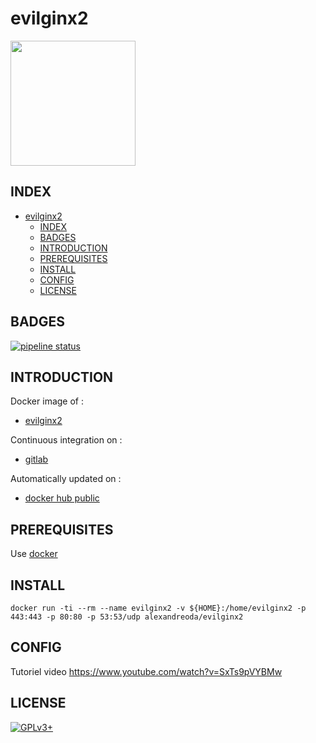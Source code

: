 # evilginx2

<img src="https://assets.gitlab-static.net/uploads/-/system/project/avatar/12904444/evilginx2-logo-512.png" width="200" height="200"/>


## INDEX

- [evilginx2](#evilginx2)
  - [INDEX](#index)
  - [BADGES](#badges)
  - [INTRODUCTION](#introduction)
  - [PREREQUISITES](#prerequisites)
  - [INSTALL](#install)
  - [CONFIG](#config)
  - [LICENSE](#license)


## BADGES

[![pipeline status](https://gitlab.com/oda-alexandre/evilginx2/badges/master/pipeline.svg)](https://gitlab.com/oda-alexandre/evilginx2/commits/master)


## INTRODUCTION

Docker image of :

- [evilginx2](https://breakdev.org/evilginx-2-next-generation-of-phishing-2fa-tokens)

Continuous integration on :

- [gitlab](https://gitlab.com/oda-alexandre/evilginx2/pipelines)

Automatically updated on :

- [docker hub public](https://hub.docker.com/r/alexandreoda/evilginx2/)


## PREREQUISITES

Use [docker](https://www.docker.com)


## INSTALL

```
docker run -ti --rm --name evilginx2 -v ${HOME}:/home/evilginx2 -p 443:443 -p 80:80 -p 53:53/udp alexandreoda/evilginx2
```


## CONFIG

Tutoriel video https://www.youtube.com/watch?v=SxTs9pVYBMw


## LICENSE

[![GPLv3+](http://gplv3.fsf.org/gplv3-127x51.png)](https://gitlab.com/oda-alexandre/evilginx2/blob/master/LICENSE)
